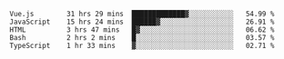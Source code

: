 <!--START_SECTION:waka-->

```text
Vue.js        31 hrs 29 mins  █████████████▓░░░░░░░░░░░   54.99 %
JavaScript    15 hrs 24 mins  ██████▓░░░░░░░░░░░░░░░░░░   26.91 %
HTML          3 hrs 47 mins   █▓░░░░░░░░░░░░░░░░░░░░░░░   06.62 %
Bash          2 hrs 2 mins    █░░░░░░░░░░░░░░░░░░░░░░░░   03.57 %
TypeScript    1 hr 33 mins    ▓░░░░░░░░░░░░░░░░░░░░░░░░   02.71 %
```

<!--END_SECTION:waka-->
